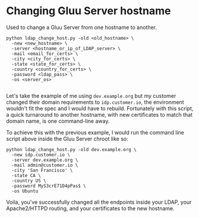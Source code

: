 # Changing Gluu Server hostname

Used to change a Gluu Server from one hostname to another.

```
python ldap_change_host.py -old <old_hostname> \
  -new <new_hostname> \
  -server <hostname_or_ip_of_LDAP_server> \
  -mail <email_for_certs> \
  -city <city_for_certs> \
  -state <state_for_certs> \
  -country <country_for_certs> \
  -password <ldap_pass> \
  -os <server_os>
  
```
  
  Let's take the example of me using `dev.example.org` but my customer changed their domain requirements to `idp.customer.io`, the environment wouldn't fit the spec and I would have to rebuild. Fortunately with this script, a quick turnaround to another hostname, with new certificates to match that domain name, is one command-line away.

  To achieve this with the previous example, I would run the command line script above inside the Gluu Server chroot like so:
  

```
python ldap_change_host.py -old dev.example.org \
  -new idp.customer.io \
  -server dev.example.org \
  -mail admin@customer.io \
  -city 'San Francisco' \
  -state CA \
  -country US \
  -password MyS3crE71D4pPas$ \
  -os Ubuntu
```

  
  Voila, you've successfully changed all the endpoints inside your LDAP, your Apache2/HTTPD routing, and your certificates to the new hostname. 
